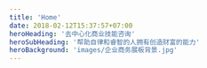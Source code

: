 ```yaml
---
title: 'Home'
date: 2018-02-12T15:37:57+07:00
heroHeading: '去中心化商业技能咨询'
heroSubHeading: '帮助自律和睿智的人拥有创造财富的能力'
heroBackground: 'images/企业商务展板背景.jpg'
---
```

